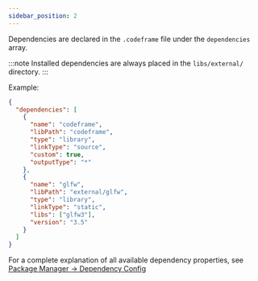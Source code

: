 ```yaml
---
sidebar_position: 2
---
```


Dependencies are declared in the `.codeframe` file under the `dependencies` array.

:::note
Installed dependencies are always placed in the `libs/external/` directory.
:::

Example:

```json title=".codeframe"
{
  "dependencies": [
    {
      "name": "codeframe",
      "libPath": "codeframe",
      "type": "library",
      "linkType": "source",
      "custom": true,
      "outputType": "*"
    },
    {
      "name": "glfw",
      "libPath": "external/glfw",
      "type": "library",
      "linkType": "static",
      "libs": ["glfw3"],
      "version": "3.5"
    }
  ]
}
```

For a complete explanation of all available dependency properties, see [Package Manager -> Dependency Config](../package-manager/dependency-config.md)
